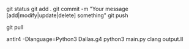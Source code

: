 git status
git add .
git commit -m "Your message \[add|modify|update|delete\] something"
git push


git pull


antlr4 -Dlanguage=Python3 Dallas.g4
python3 main.py
clang output.ll